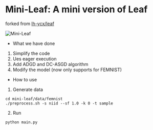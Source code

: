 # Mini-Leaf: A mini version of Leaf

forked from [lh-ycx/leaf](https://github.com/lh-ycx/leaf)

![Mini-Leaf](https://i.postimg.cc/CLDf3HFb/screenshot-19.png)

- What we have done

1. Simplify the code
4. Ues eager execution
5. Add ADGD and DC-ASGD algorithm
6. Modify the model (now only supports for FEMNIST) 



- How to use

1. Generate data

```
cd mini-leaf/data/femnist
./preprocess.sh -s niid --sf 1.0 -k 0 -t sample
```

2. Run

```
python main.py
```
